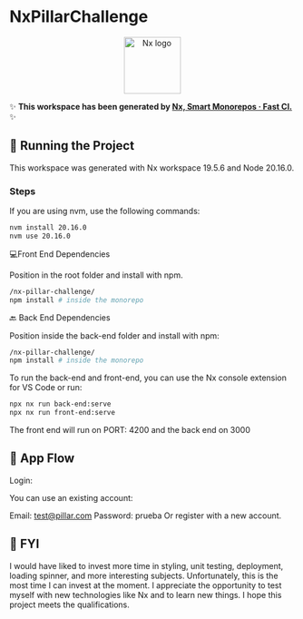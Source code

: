 # NxPillarChallenge

<p align="center">
  <a href="https://nx.dev" target="_blank" rel="noreferrer">
    <img src="https://raw.githubusercontent.com/nrwl/nx/master/images/nx-logo.png" width="100" alt="Nx logo">
  </a>
</p>

✨ **This workspace has been generated by [Nx, Smart Monorepos · Fast CI.](https://nx.dev)** ✨

## 🚀 Running the Project

This workspace was generated with Nx workspace 19.5.6 and Node 20.16.0.

### Steps

If you are using nvm, use the following commands:

```bash
nvm install 20.16.0
nvm use 20.16.0
```

💻Front End Dependencies

Position in the root folder and install with npm.

```bash
/nx-pillar-challenge/
npm install # inside the monorepo
```

🔙 Back End Dependencies

Position inside the back-end folder and install with npm:

```bash
/nx-pillar-challenge/
npm install # inside the monorepo
```

To run the back-end and front-end, you can use the Nx console extension for VS Code or run:

```bash
npx nx run back-end:serve
npx nx run front-end:serve
```

The front end will run on PORT: 4200 and the back end on 3000

## 🌟 App Flow

Login:

You can use an existing account:

Email: test@pillar.com
Password: prueba
Or register with a new account.

## 📝 FYI

I would have liked to invest more time in styling, unit testing, deployment, loading spinner, and more interesting subjects. Unfortunately, this is the most time I can invest at the moment. I appreciate the opportunity to test myself with new technologies like Nx and to learn new things. I hope this project meets the qualifications.
